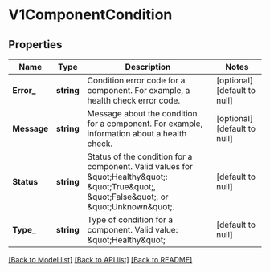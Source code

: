# V1ComponentCondition

## Properties
Name | Type | Description | Notes
------------ | ------------- | ------------- | -------------
**Error_** | **string** | Condition error code for a component. For example, a health check error code. | [optional] [default to null]
**Message** | **string** | Message about the condition for a component. For example, information about a health check. | [optional] [default to null]
**Status** | **string** | Status of the condition for a component. Valid values for \&quot;Healthy\&quot;: \&quot;True\&quot;, \&quot;False\&quot;, or \&quot;Unknown\&quot;. | [default to null]
**Type_** | **string** | Type of condition for a component. Valid value: \&quot;Healthy\&quot; | [default to null]

[[Back to Model list]](../README.md#documentation-for-models) [[Back to API list]](../README.md#documentation-for-api-endpoints) [[Back to README]](../README.md)


